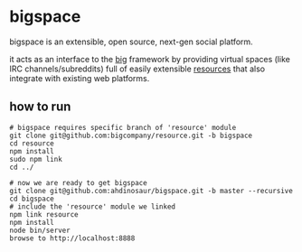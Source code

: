 # bigspace

bigspace is an extensible, open source, next-gen social platform.

it acts as an interface to the [big](https://github.com/bigcompany/big) framework by providing virtual spaces (like IRC channels/subreddits) full of easily extensible [resources](https://github.com/bigcompany/resource) that also integrate with existing web platforms.

## how to run

```
# bigspace requires specific branch of 'resource' module
git clone git@github.com:bigcompany/resource.git -b bigspace
cd resource
npm install
sudo npm link
cd ../

# now we are ready to get bigspace
git clone git@github.com:ahdinosaur/bigspace.git -b master --recursive
cd bigspace
# include the 'resource' module we linked
npm link resource
npm install
node bin/server
browse to http://localhost:8888
```
